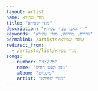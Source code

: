 ```yaml
---
layout: artist
name: מנדי שפירא
title: "מנדי שפירא"
description: "דף האמן מנדי שפירא"
keywords: "שירים, מוזיקה, מנדי שפירא"
permalink: /artists/מנדי-שפירא/
redirect_from:
  - /artists/list/מנדי שפירא
songs:
  - number: "33275"
    name: "ניגון ראש חודש"
    album: "סינגלים"
    artist: "מנדי שפירא"
---
```

